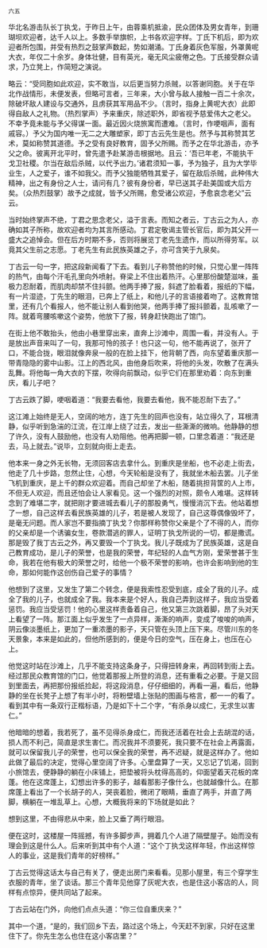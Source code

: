     六五 

   华北名游击队长丁执戈，于昨日上午，由蓉乘机抵渝，民众团体及男女青年，到珊瑚坝欢迎者，达千人以上。多数手举旗帜，上书各欢迎字样。丁氏下机后，即为欢迎者所包围，并受有热烈之鼓掌声数起，势如潮涌。丁氏身着灰色军服，外罩黄呢大衣，年仅二十余岁。身体壮健，目有英光，毫无风尘疲倦之色。丁氏接受群众请求，乃立凳上，作简短之演说。

   略云：“受同胞如此欢迎，实不敢当，以后更当努力杀贼，以答谢同胞。关于在华北作战情形，未便发表，但略可言者，三年来，大小曾与敌人接触一百二十余次，除破坏敌人建设与交通外，且虏获其军用品不少。（言时，指身上黄呢大衣）此即得自敌人之礼物。（热烈掌声）予来重庆，除述职外，即省视予慈爱伟大之老父。不幸予竟未能与予父得谋一面。最近因火烧旅寓而遭难。（言时，作哽咽声，面有戚容。）予父为国内唯一无二之大雕塑家，即丁古云先生是也。然予与其称赞其艺术，莫如称赞其道德。予之受有良好教育，固予父所赐。而予之在华北游击，亦予父之命。彼离开北平时，曾先遣予赴某游击根据地。且云：‘吾已年老，不能执干戈卫社稷。尔当在敌后杀贼，以代予出力。’诸君须知一事，予为独子，且为大学毕业生，人之爱子，谁不如我父。而予父独能牺牲其爱子，留在敌后杀贼，此种伟大精神，出之有身份之人士，请问有几？彼有身份者，早已送其子赴美国或大后方矣。（众热烈鼓掌）故予之成就，皆予父所赐，愈受诸公欢迎，予愈哀念老父”云云。

   当时始终掌声不绝，丁君之思念老父，溢于言表。而知之者云，丁古云之为人，亦确如其子所称，故欢迎者均为其言所感动。丁君定敬谒主管长官后，即为其父开一盛大之追悼会。但在后方时期不多，否则将展览丁老先生遗作，而以所得劳军。以竟其父生前之志愿。丁老先生有此民族英雄之子，亦可含笑于九泉矣。

   丁古云一句一字，把这段新闻看了下去。看到儿子称赞他的时候，只觉心里一阵阵的热气，由每个汗毛孔里向外喷射。脊梁上不住出着热汗。心里那份酸楚滋味，虽极力忍耐着，而肌肉却禁不住抖颤。他两手捧了报，斜遮了脸看着，报纸的下幅，有一片湿迹，丁先生的眼泪，已奔上了纸上，和他儿子的言语接着吻了。这教育馆里，还有几个看报人，他不能让别人看到他哭，他两手捧了报抖颤着，乱咳嗽了一阵。就着弯腰咳嗽这个姿势，他放下了报，转身赶快跑出了馆门。

   在街上他不敢抬头，他由小巷里穿出来，直奔上沙滩中，周围一看，并没有人。于是放出声音来叫了一句，我那可怜的孩子！也只这一句，他不能再说了，张开了口，不能合拢，眼泪就像奔泉一般的在脸上挂下，他背朝了西，向东望着重庆那一带青隐隐的雾中山影。江上的西北风，由他身后吹来，将他的头发，吹散了在满头乱舞。将他每一角大衣的下摆，吹得向前飘动，似乎它们在那里劝着：向东到重庆，看儿子吧？

   丁古云跌了脚，哽咽着道：“我要去看他，我要去看他，我不能忍耐下去了。”

   这江滩上始终是无人，空阔的地方，连丁先生的回声也没有，站立得久了，耳根清静，似乎听到急湍的江流，在江岸上绕了过去，发出一些澌澌的微响。他静静的想了许久，没有人鼓励他，也没有人劝阻他。他再把脚一顿，口里念着道：“我还是去，马上就去。”说毕，立刻就向街上走去。

   他本来一身之外无长物，无须回客店去拿什么。到重庆是坐船，也不必走上街去，他走了几十步路，忽然止住，心想，今天轮船是没有了，我就坐木船去罢。儿子坐飞机到重庆，是上千的群众欢迎着。而自己却坐了木船，随着挑担背筐的人上市，不但无人欢迎，而且还怕会让人家看见。这一个强烈的对照，颇令人难堪。这样转念到了难堪二字，就把刚才要进城去看儿子的那股勇气，慢慢消沉下去。他站着想了一想，自己这样去看民族英雄的儿子，若是被人发现了，自己这尊偶像毁坏了，是毫无问题。而人家岂不要指摘丁执戈？你那样称赞你父亲是个了不得的人，而你的父亲却是一个诱骗女生，卷款潜逃的罪人，证明丁执戈所说的一切，都是撒谎。那是毁了我丁古云之外，再又要毁一个丁执戈。我儿子既成为了民族英雄，这是自己教育成功，是儿子的荣誉，也是我的荣誉，年纪轻的人血气方刚，爱荣誉甚于生命，我若在他有极大的荣誉之时，给他一个极不荣誉的影响，也许会影响到他的生命，那如何能作这创伤自己爱子的事情？

   他想到了这里，又发生了第二个转念，便是我索性忍受到底，成全了我的儿子。成全了我的儿子，也就成全了我。我本来是个好人，我自己弄到这样子，我应当受着惩罚。我应当受惩罚！他的心里这样责备着自己，他又第三次跳着脚，昂了头对天上看望了一阵。那江面上似乎发生了一点异样，澌澌的响声，变成了唆唆的响声，阴云像淡墨纸上，更加了一重浓墨的影子，天只管在头顶上压下来。尽管川东的冬天景象，本来是如此的，但他所感到的，便是今日的空气，压在身上，也压在心上。

   他觉这时站在沙滩上，几乎不能支持这条身子，只得扭转身来，再回转到街上去。经过那民众教育馆的门口，他觉着那报上所登的消息，还有重看之必要。于是又回到里面去，再把那份报纸捡起，将这段消息，仔仔细细的，再看一遍，看后，他静静的坐在长凳子上想了有半小时，将粉壁墙上张贴的图画与格言，都一一的看了。看到其中有一条双行正楷标语，乃是如下十二个字，“有杀身以成仁，无求生以害仁。”

   他暗暗的想着，我若死了，虽不见得杀身成仁，而我还活着在社会上去胡混的话，损人而不利己，简直是求生害仁。而况我并不须要死，我只要不在社会上再露面，就可以保留我儿子的荣誉，也可以保全我的荣誉，再不迟疑，就是这样办了。他如此做了最后的决定，觉得心里空阔了许多。心里盘算了一天，又忘记了饥渴，回到小旅馆去，便静静的躺在小床铺上，把垫被将头枕得高高的，仰面望着天花板的席蓬。他在这席蓬上，幻想出许多的影子，越看那影子像什么，也就越像什么。在那席蓬上看出了一个长胡子的人，哭丧着脸，微闭了眼睛，垂直了两手，并直了两脚，横躺在一堆乱草上。心想，大概我将来的下场就是如此？

   想到这里，不由得悲从中来，脸上又垂了两行眼泪。

   便在这时，这楼屋一阵摇撼，有许多脚步声，拥着几个人进了隔壁屋子。始而没有理会到这是什么人。后来听到其中有个人道：“这个丁执戈这样年轻，作出这样惊人的事业，这是我们青年的好榜样。”

   丁古云觉得这话太与自己有关了，便走出房门来看看。见那小屋里，有三个穿学生衣服的青年，坐了谈话。那三个青年见他穿了灰呢大衣，也是住这小客店的人，同样有点惊异，便共同站了起来。

   丁古云站在门外，向他们点点头道：“你三位自重庆来？”

   其中一个道，“是的，我们回乡下去，路过这个场上，今天赶不到家，只好在这里住下了。你先生怎么也住在这小客店里？”

